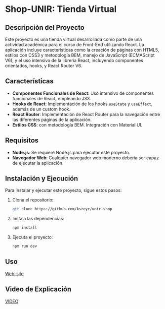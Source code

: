 # Shop-UNIR: Tienda Virtual

## Descripción del Proyecto

Este proyecto es una tienda virtual desarrollada como parte de una actividad académica para el curso de Front-End
utilizando React. La aplicación incluye características como la creación de páginas con HTML5, estilos con CSS3 y
metodología BEM, manejo de JavaScript (ECMAScript V6), y el uso intensivo de la librería React, incluyendo componentes
orientados, hooks, y React Router V6.

## Características

- **Componentes Funcionales de React**: Uso intensivo de componentes funcionales de React, empleando JSX.
- **Hooks de React**: Implementación de los hooks `useState` y `useEffect`, además de un custom hook.
- **React Router**: Implementación de React Router para la navegación entre las diferentes páginas de la aplicación.
- **Estilos CSS**:  con metodología BEM. Integración con Material UI.

## Requisitos

- **Node.js**: Se requiere Node.js para ejecutar este proyecto.
- **Navegador Web**: Cualquier navegador web moderno debería ser capaz de ejecutar la aplicación.

## Instalación y Ejecución

Para instalar y ejecutar este proyecto, sigue estos pasos:

1. Clona el repositorio:
   ```bash
   git clone https://github.com/ksreyr/unir-shop
   ```
2. Instala las dependencias:
   ```bash
   npm install
   ```
3. Ejecuta el proyecto:
   ```bash
   npm run dev
   ```

## Uso

[Web-site](http://unirshop.site)

## Video de Explicación

[VIDEO](https://alumnosunir-my.sharepoint.com/:v:/g/personal/kevinsantiago_rey569_comunidadunir_net/EdcNdo81BKlCvdnl9ZVr8M8BF-p8Y-jjUH0WbwW71AGrqQ?e=L3w4Fx)


